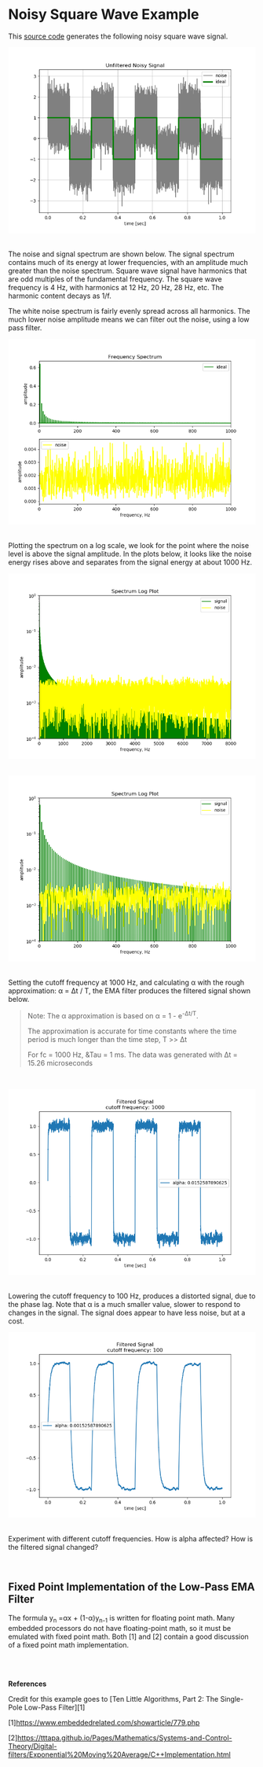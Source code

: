 # Noisy Square Wave Example

This [source code](noisy_square_wave.py) generates the following noisy square wave signal.

![Noisy square wave](./images/unfiltered.png "noisy square wave")
</br>
</br>

The noise and signal spectrum are shown below. The signal spectrum contains much of its energy at lower frequencies, with an amplitude much greater than the noise spectrum. Square wave signal have harmonics that are odd multiples of the fundamental frequency. The square wave frequency is 4 Hz, with harmonics at 12 Hz, 20 Hz, 28 Hz, etc. The harmonic content decays as 1/f.

The white noise spectrum is fairly evenly spread across all harmonics. The much lower noise amplitude means we can filter out the noise, using a low pass filter.
</br>

![Energy Spectrum](./images/spectrum.png "energy spectrum")
</br>
</br>

Plotting the spectrum on a log scale, we look for the point where the noise level is above the signal amplitude. In the plots below, it looks like the noise energy rises above and separates from the signal energy at about 1000 Hz.

![Energy Spectrum, Log Scale](./images/full_spectrum_log.png "energy spectrum, log scale")
</br>
</br>

![Lower Spectrum, Log Scale](./images/spectrum_log.png "0-1000 Hz,, log scale")
</br>
</br>

Setting the cutoff frequency at 1000 Hz, and calculating &alpha; with the rough approximation: &alpha; = &Delta;t / &Tau;, the EMA filter produces the filtered signal shown below.</br>

>Note: The &alpha; approximation is based on &alpha; = 1 - e<sup>-&Delta;t/&Tau;</sup>.
>
>The approximation is accurate for time constants where the time period is much longer than the time step, &Tau; >> &Delta;t</br>
>
>For fc = 1000 Hz, &Tau = 1 ms. The data was generated with &Delta;t = 15.26 microseconds<br>
</br>

![Filtered, fc=1000](./images/filtered.png "filtered, fc = 1000")
</br>
</br>

Lowering the cutoff frequency to 100 Hz, produces a distorted signal, due to the phase lag. Note that &alpha; is a much smaller value, slower to respond to changes in the signal. The signal does appear to have less noise, but at a cost.

![Filtered, fc=100](./images/filterfc100.png "filtered, fc = 100")
</br>
</br>

<p>Experiment with different cutoff frequencies. How is alpha affected? How is the filtered signal changed?</br></p>
</br>

## Fixed Point Implementation of the Low-Pass EMA Filter

<p>The formula y<sub>n</sub> =&alpha;x + (1-&alpha;)y<sub>n-1</sub> is written for floating point math. Many embedded processors do not have floating-point math, so it must be emulated with fixed point math. Both [1] and [2] contain a good discussion of a fixed point math implementation.</br></p>
</br></br>

**References**

Credit for this example goes to [Ten Little Algorithms, Part 2: The Single-Pole Low-Pass Filter][1]

[1]https://www.embeddedrelated.com/showarticle/779.php </br>

[2]https://tttapa.github.io/Pages/Mathematics/Systems-and-Control-Theory/Digital-filters/Exponential%20Moving%20Average/C++Implementation.html </br>
